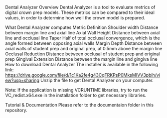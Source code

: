 Dental Analyzer
Overview
Dental Analyzer is a tool to evaluate metrics of digital crown prep models. These metrics can be compared to their ideal values, in order to determine how well the crown model is prepared.

What Dental Analyzer computes
Metric	Definition
Shoulder width	Distance between margin line and axial line
Axial Wall Height	Distance between axial line and occlusal line
Taper	Half of total occlusal convergence, which is the angle formed between opposing axial walls
Margin Depth	Distance between axial walls of student prep and original prep, at 0.5mm above the margin line
Occlusal Reduction	Distance between occlusal of student prep and original prep
Gingival Extension	Distance between the margin line and gingiva line
How to download Dental Analyzer
The installer is available in the following link: https://drive.google.com/file/d/1c1Ka2fe4g43CqFRKPsP0MksMIVV3pbih/view?usp=sharing Unzip the file to get Dental Analyzer on your computer.

Note: If the application is missing VCRUNTIME libraries, try to run the VC_redist.x64.exe in the installation folder to get necessary libraries.

Tutorial & Documentation
Please refer to the documentaion folder in this repository.
